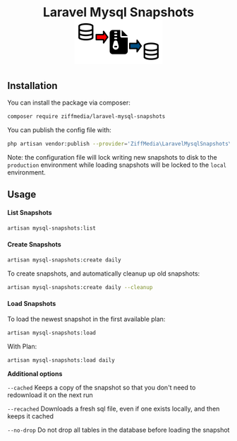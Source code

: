 <h1 align="center">
    Laravel Mysql Snapshots<br>
    <img alt="R" height="100" src="./docs/logo.png">
</h1>

## Installation

You can install the package via composer:

```bash
composer require ziffmedia/laravel-mysql-snapshots
```

You can publish the config file with:

```bash
php artisan vendor:publish --provider='ZiffMedia\LaravelMysqlSnapshots\MysqlSnapshotsServiceProvider'
```

Note: the configuration file will lock writing new snapshots to disk to the `production` environment
while loading snapshots will be locked to the `local` environment.

## Usage

#### List Snapshots

```bash
artisan mysql-snapshots:list
```

#### Create Snapshots

```bash
artisan mysql-snapshots:create daily
```

To create snapshots, and automatically cleanup up old snapshots:

```bash
artisan mysql-snapshots:create daily --cleanup
```

#### Load Snapshots

To load the newest snapshot in the first available plan:

```bash
artisan mysql-snapshots:load
```

With Plan:

```bash
artisan mysql-snapshots:load daily
```

**Additional options**

`--cached` Keeps a copy of the snapshot so that you don't need to redownload it on the next run

`--recached` Downloads a fresh sql file, even if one exists locally, and then keeps it cached

`--no-drop` Do not drop all tables in the database before loading the snapshot
